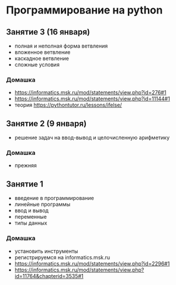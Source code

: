 # Программирование на python
## Занятие 3 (16 января)
+ полная и неполная форма ветвления
+ вложенное ветвление
+ каскадное ветвление
+ сложные условия

### Домашка
+ https://informatics.msk.ru/mod/statements/view.php?id=276#1
+ https://informatics.msk.ru/mod/statements/view.php?id=11144#1
+ теория https://pythontutor.ru/lessons/ifelse/

## Занятие 2 (9 января)
+ решение задач на ввод-вывод и целочисленную арифметику

### Домашка
+ прежняя

## Занятие 1
+ введение в программирование
+ линейные программы
+ ввод и вывод
+ переменные
+ типы данных

### Домашка
+ установить инструменты
+ регистрируемся на informatics.msk.ru
+ https://informatics.msk.ru/mod/statements/view.php?id=2296#1
+ https://informatics.msk.ru/mod/statements/view.php?id=11764&chapterid=3535#1